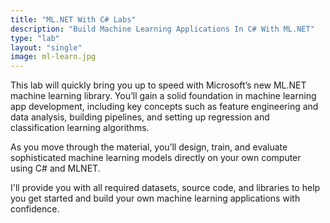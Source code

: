 ```yaml
---
title: "ML.NET With C# Labs"
description: "Build Machine Learning Applications In C# With ML.NET"
type: "lab"
layout: "single"
image: ml-learn.jpg
---
```

This lab will quickly bring you up to speed with Microsoft’s new ML.NET machine learning library. You’ll gain a solid foundation in machine learning app development, including key concepts such as feature engineering and data analysis, building pipelines, and setting up regression and classification learning algorithms.

As you move through the material, you’ll design, train, and evaluate sophisticated machine learning models directly on your own computer using C# and MLNET.

I'll provide you with all required datasets, source code, and libraries to help you get started and build your own machine learning applications with confidence.

